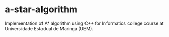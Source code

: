 # a-star-algorithm
Implementation of A* algorithm using C++ for Informatics college course at Universidade Estadual de Maringá (UEM).
